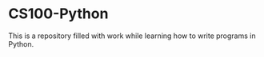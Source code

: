 # CS100-Python
This is a repository filled with work while learning how to write programs in Python.
